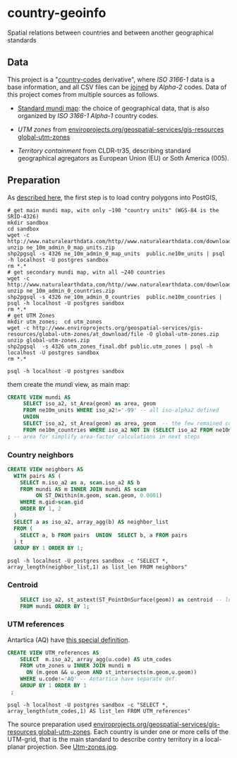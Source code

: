# country-geoinfo
Spatial relations between countries and  between another geographical standards

## Data
This project is  a "[country-codes](https://github.com/datasets/country-codes) derivative",  where *ISO 3166-1* data is a base information, and all CSV files can be [joined](https://en.wikipedia.org/wiki/Join_(SQL)) by *Alpha-2* codes.
Data of this project comes from multiple sources as follows.

* [Standard mundi map](http://wiki.okfn.org/Datasets_preparation/Country-code_derivatives#Standard_mundi_map): the choice of geographical data, that is also organized by *ISO 3166-1 Alpha-1* country codes. 

* *UTM zones* from [enviroprojects.org/geospatial-services/gis-resources global-utm-zones](http://www.enviroprojects.org/geospatial-services/gis-resources/global-utm-zones/view)
 
* *Territory containment* from CLDR-tr35, describing standard geographical agregators as European Union (EU) or Soth America (005).


## Preparation
As [described here](http://wiki.okfn.org/Datasets_preparation/Country-code_derivatives#Standard_mundi_map), the first step is to load contry polygons into PostGIS, 

```shell
# get main mundi map, witn only ~190 "country units" (WGS-84 is the SRID-4326)
mkdir sandbox
cd sandbox
wget -c http://www.naturalearthdata.com/http//www.naturalearthdata.com/download/10m/cultural/ne_10m_admin_0_map_units.zip
unzip ne_10m_admin_0_map_units.zip
shp2pgsql -s 4326 ne_10m_admin_0_map_units  public.ne10m_units | psql -h localhost -U postgres sandbox
rm *.*
# get secondary mundi map, witn all ~240 countries
wget -c http://www.naturalearthdata.com/http//www.naturalearthdata.com/download/10m/cultural/ne_10m_admin_0_countries.zip
unzip ne_10m_admin_0_countries.zip
shp2pgsql -s 4326 ne_10m_admin_0_countries  public.ne10m_countries | psql -h localhost -U postgres sandbox
rm *.*
# get UTM Zones
mkdir utm_zones;  cd utm_zones
wget -c http://www.enviroprojects.org/geospatial-services/gis-resources/global-utm-zones/at_download/file -O global-utm-zones.zip
unzip global-utm-zones.zip
shp2pgsql  -s 4326 utm_zones_final.dbf public.utm_zones | psql -h localhost -U postgres sandbox
rm *.*

psql -h localhost -U postgres sandbox
```
them create the *mundi* view, as main map:
```sql
CREATE VIEW mundi AS
     SELECT iso_a2, st_Area(geom) as area, geom 
     FROM ne10m_units WHERE iso_a2!='-99' -- all iso-alpha2 defined
     UNION
     SELECT iso_a2, st_Area(geom) as area, geom  -- the few remained countries
     FROM ne10m_countries WHERE iso_a2 NOT IN (SELECT iso_a2 FROM ne10m_units)
; -- area for simplify area-factor calculations in next steps
```
### Country neighbors
```sql
CREATE VIEW neighbors AS
  WITH pairs AS (
    SELECT m.iso_a2 as a, scan.iso_a2 AS b
    FROM mundi AS m INNER JOIN mundi AS scan
         ON ST_DWithin(m.geom, scan.geom, 0.0001)
    WHERE m.gid>scan.gid
    ORDER BY 1, 2
  ) 
  SELECT a as iso_a2, array_agg(b) AS neighbor_list
  FROM (
    SELECT a, b FROM pairs  UNION  SELECT b, a FROM pairs 
  ) t
  GROUP BY 1 ORDER BY 1;
```
`psql -h localhost -U postgres sandbox -c "SELECT *, array_length(neighbor_list,1) as list_len FROM neighbors"`

### Centroid
```sql
    SELECT iso_a2, st_astext(ST_PointOnSurface(geom)) as centroid -- long lat
    FROM mundi ORDER BY 1;
```

### UTM references
Antartica (AQ) have [this special definition](http://portal.uni-freiburg.de/AntSDI/standardsspecifications/refsystemandprojections/projections/utm.gif/image_view_fullscreen).

```sql
CREATE VIEW UTM_references AS
    SELECT  m.iso_a2, array_agg(u.code) AS utm_codes
    FROM utm_zones u INNER JOIN mundi m 
      ON (m.geom && u.geom AND st_intersects(m.geom,u.geom))
    WHERE u.code!='AQ' -- Antartica have separate def.
    GROUP BY 1 ORDER BY 1
 ;
```
`psql -h localhost -U postgres sandbox -c "SELECT *, array_length(utm_codes,1) AS list_len FROM UTM_references"`

The source preparation used [enviroprojects.org/geospatial-services/gis-resources global-utm-zones](http://www.enviroprojects.org/geospatial-services/gis-resources/global-utm-zones/view).
Each country is under one or more cells of the UTM-grid, that is the main standard to describe contry territory in a local-planar projection. See [Utm-zones.jpg](https://upload.wikimedia.org/wikipedia/commons/e/ed/Utm-zones.jpg).
